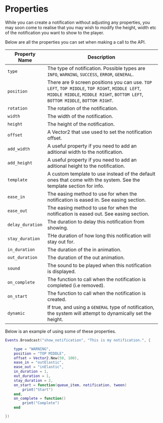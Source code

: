# Properties

While you can create a notification without adjusting any properties, you may soon come to realise that you may wish to modify the height, width etc of the notification you want to show to the player.

Below are all the properties you can set when making a call to the API.

| Property Name | Description |
| ------------- | ----------- |
| `type` | The type of notification.  Possible types are `INFO`, `WARNING`, `SUCCESS`, `ERROR`, `GENERAL`. |
| `position` | There are 9 screen positions you can use.  `TOP LEFT`, `TOP MIDDLE`, `TOP RIGHT`, `MIDDLE LEFT`, `MIDDLE MIDDLE`, `MIDDLE RIGHT`, `BOTTOM LEFT`, `BOTTOM MIDDLE`, `BOTTOM RIGHT`. |
| `rotation` | The rotation of the notification. |
| `width` | The width of the notification. |
| `height` | The height of the notification. |
| `offset` | A Vector2 that use used to set the notification offset. |
| `add_width` | A useful property if you need to add an aditional width to the notification. |
| `add_height` | A useful property if you need to add an aditional height to the notification. |
| `template` | A custom template to use instead of the default ones that come with the system.  See the template section for info. |
| `ease_in` | The easing method to use for when the notification is eased in. See easing section. |
| `ease_out` | The easing method to use for when the notification is eased out. See easing section. |
| `delay_duration` | The duration to delay this notification from showing. |
| `stay_duration` | THe duration of how long this notification will stay out for. |
| `in_duration` | The duration of the in animation. |
| `out_duration` | The duration of the out animation. |
| `sound` | The sound to be played when this notification is displayed. |
| `on_complete` | The function to call when the notification is completed (i.e removed). |
| `on_start` | The function to call when the notification is created. |
| `dynamic` | If true, and using a `GENERAL` type of notification, the system will attempt to dynamically set the height. |

Below is an example of using some of these properties.

```lua
Events.Broadcast("show_notification", "This is my notification.", {

	type = "WARNING",
	position = "TOP MIDDLE",
	offset = Vector2.New(50, 100),
	ease_in = "outElastic",
	ease_out = "inElastic",
	in_duration = 1,
	out_duration = 1,
	stay_duration = 2,
	on_start = function(queue_item, notification, tween)
		print("Start")
	end,
	on_complete = function()
		print("Complete")
	end

})
```